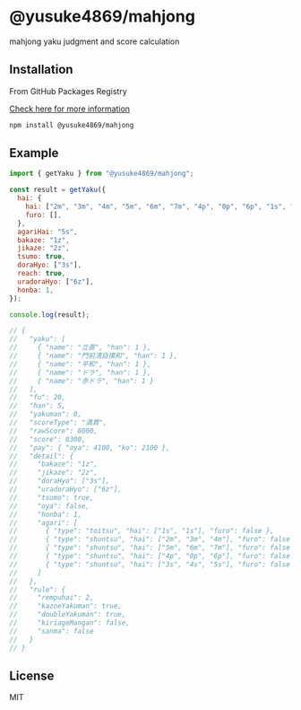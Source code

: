 # @yusuke4869/mahjong

mahjong yaku judgment and score calculation

## Installation

From GitHub Packages Registry

[Check here for more information](https://docs.github.com/en/packages/working-with-a-github-packages-registry/working-with-the-npm-registry#installing-a-package)

```sh
npm install @yusuke4869/mahjong
```

## Example

```js
import { getYaku } from "@yusuke4869/mahjong";

const result = getYaku({
  hai: {
    hai: ["2m", "3m", "4m", "5m", "6m", "7m", "4p", "0p", "6p", "1s", "1s", "3s", "4s", "5s"],
    furo: [],
  },
  agariHai: "5s",
  bakaze: "1z",
  jikaze: "2z",
  tsumo: true,
  doraHyo: ["3s"],
  reach: true,
  uradoraHyo: ["6z"],
  honba: 1,
});

console.log(result);

// {
//   "yaku": [
//     { "name": "立直", "han": 1 },
//     { "name": "門前清自摸和", "han": 1 },
//     { "name": "平和", "han": 1 },
//     { "name": "ドラ", "han": 1 },
//     { "name": "赤ドラ", "han": 1 }
//   ],
//   "fu": 20,
//   "han": 5,
//   "yakuman": 0,
//   "scoreType": "満貫",
//   "rawScore": 8000,
//   "score": 8300,
//   "pay": { "oya": 4100, "ko": 2100 },
//   "detail": {
//     "bakaze": "1z",
//     "jikaze": "2z",
//     "doraHyo": ["3s"],
//     "uradoraHyo": ["6z"],
//     "tsumo": true,
//     "oya": false,
//     "honba": 1,
//     "agari": [
//       { "type": "toitsu", "hai": ["1s", "1s"], "furo": false },
//       { "type": "shuntsu", "hai": ["2m", "3m", "4m"], "furo": false },
//       { "type": "shuntsu", "hai": ["5m", "6m", "7m"], "furo": false },
//       { "type": "shuntsu", "hai": ["4p", "0p", "6p"], "furo": false },
//       { "type": "shuntsu", "hai": ["3s", "4s", "5s"], "furo": false }
//     ]
//   },
//   "rule": {
//     "rempuhai": 2,
//     "kazoeYakuman": true,
//     "doubleYakuman": true,
//     "kiriageMangan": false,
//     "sanma": false
//   }
// }
```

## License

MIT
